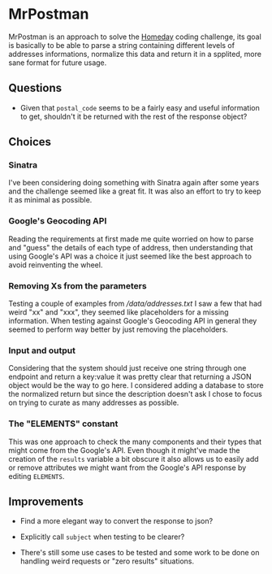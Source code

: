 # MrPostman

MrPostman is an approach to solve the [Homeday](https://www.homeday.de/de/) coding challenge, its goal is basically to be able to parse a string containing different levels of addresses informations, normalize this data and return it in a spplited, more sane format for future usage.

## Questions

* Given that `postal_code` seems to be a fairly easy and useful information to get, shouldn't it be returned with the rest of the response object?

## Choices

### Sinatra
I've been considering doing something with Sinatra again after some years and the challenge seemed like a great fit. It was also an effort to try to keep it as minimal as possible.

### Google's Geocoding API
Reading the requirements at first made me quite worried on how to parse and "guess" the details of each type of address, then understanding that using Google's API was a choice it just seemed like the best approach to avoid reinventing the wheel.

### Removing Xs from the parameters
Testing a couple of examples from */data/addresses.txt* I saw a few that had weird "xx" and "xxx", they seemed like placeholders for a missing information. When testing against Google's Geocoding API in general they seemed to perform way better by just removing the placeholders.

### Input and output
Considering that the system should just receive one string through one endpoint and return a key:value it was pretty clear that returning a JSON object would be the way to go here. I considered adding a database to store the normalized return but since the description doesn't ask I chose to focus on trying to curate as many addresses as possible.

### The "ELEMENTS" constant
This was one approach to check the many components and their types that might come from the Google's API. Even though it might've made the creation of the `results` variable a bit obscure it also allows us to easily add or remove attributes we might want from the Google's API response by editing `ELEMENTS`.

## Improvements

* Find a more elegant way to convert the response to json?

* Explicitly call `subject` when testing to be clearer?

* There's still some use cases to be tested and some work to be done on handling weird requests or "zero results" situations.
